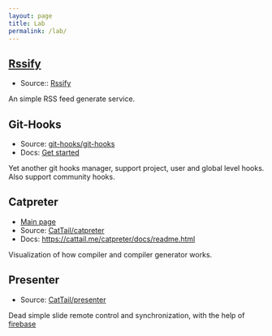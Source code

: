```yaml
---
layout: page
title: Lab
permalink: /lab/
---
```


## [Rssify](https://rssify.now.sh)

* Source:: [Rssify](https://github.com/CatTail/rssify)

An simple RSS feed generate service.

## Git-Hooks

* Source: [git-hooks/git-hooks](https://github.com/git-hooks/git-hooks)
* Docs: [Get started](https://github.com/git-hooks/git-hooks/wiki/Get-Started)

Yet another git hooks manager, support project, user and global level hooks. Also support community hooks.

## Catpreter

* [Main page](http://cattail.github.io/catpreter)
* Source: [CatTail/catpreter](https://github.com/cattail/catpreter)
* Docs: https://cattail.me/catpreter/docs/readme.html

Visualization of how compiler and compiler generator works.

## Presenter

* Source: [CatTail/presenter](https://github.com/CatTail/presenter)

Dead simple slide remote control and synchronization, with the help of [firebase](https://www.firebase.com/)
